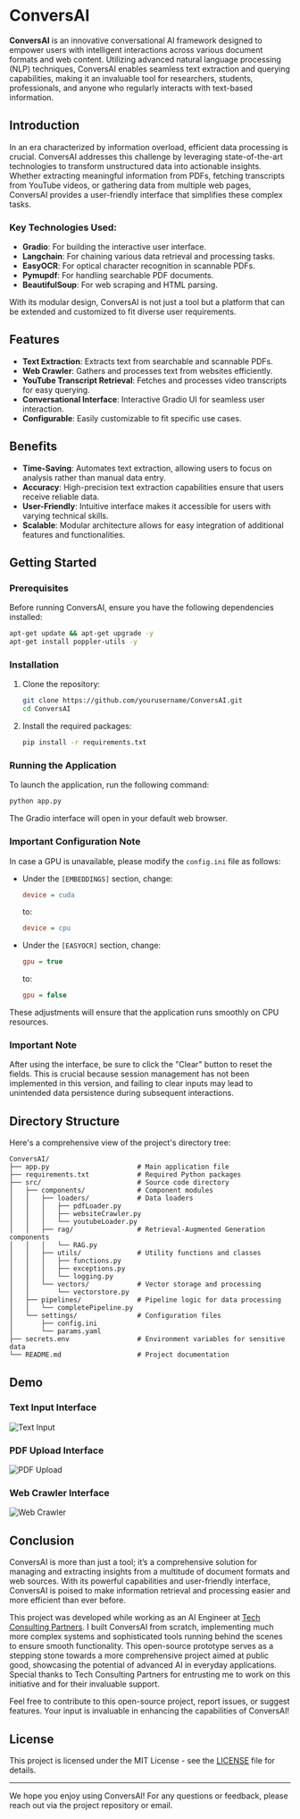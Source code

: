 # ConversAI

**ConversAI** is an innovative conversational AI framework designed to empower users with intelligent interactions across various document formats and web content. Utilizing advanced natural language processing (NLP) techniques, ConversAI enables seamless text extraction and querying capabilities, making it an invaluable tool for researchers, students, professionals, and anyone who regularly interacts with text-based information.

## Introduction

In an era characterized by information overload, efficient data processing is crucial. ConversAI addresses this challenge by leveraging state-of-the-art technologies to transform unstructured data into actionable insights. Whether extracting meaningful information from PDFs, fetching transcripts from YouTube videos, or gathering data from multiple web pages, ConversAI provides a user-friendly interface that simplifies these complex tasks.

### Key Technologies Used:
- **Gradio**: For building the interactive user interface.
- **Langchain**: For chaining various data retrieval and processing tasks.
- **EasyOCR**: For optical character recognition in scannable PDFs.
- **Pymupdf**: For handling searchable PDF documents.
- **BeautifulSoup**: For web scraping and HTML parsing.

With its modular design, ConversAI is not just a tool but a platform that can be extended and customized to fit diverse user requirements. 

## Features

- **Text Extraction**: Extracts text from searchable and scannable PDFs.
- **Web Crawler**: Gathers and processes text from websites efficiently.
- **YouTube Transcript Retrieval**: Fetches and processes video transcripts for easy querying.
- **Conversational Interface**: Interactive Gradio UI for seamless user interaction.
- **Configurable**: Easily customizable to fit specific use cases.

## Benefits

- **Time-Saving**: Automates text extraction, allowing users to focus on analysis rather than manual data entry.
- **Accuracy**: High-precision text extraction capabilities ensure that users receive reliable data.
- **User-Friendly**: Intuitive interface makes it accessible for users with varying technical skills.
- **Scalable**: Modular architecture allows for easy integration of additional features and functionalities.

## Getting Started

### Prerequisites

Before running ConversAI, ensure you have the following dependencies installed:

```bash
apt-get update && apt-get upgrade -y
apt-get install poppler-utils -y
```

### Installation

1. Clone the repository:

   ```bash
   git clone https://github.com/yourusername/ConversAI.git
   cd ConversAI
   ```

2. Install the required packages:

   ```bash
   pip install -r requirements.txt
   ```

### Running the Application

To launch the application, run the following command:

```bash
python app.py
```

The Gradio interface will open in your default web browser.

### Important Configuration Note

In case a GPU is unavailable, please modify the `config.ini` file as follows:

- Under the `[EMBEDDINGS]` section, change:
  ```ini
  device = cuda
  ```
  to:
  ```ini
  device = cpu
  ```

- Under the `[EASYOCR]` section, change:
  ```ini
  gpu = true
  ```
  to:
  ```ini
  gpu = false
  ```

These adjustments will ensure that the application runs smoothly on CPU resources.

### Important Note

After using the interface, be sure to click the "Clear" button to reset the fields. This is crucial because session management has not been implemented in this version, and failing to clear inputs may lead to unintended data persistence during subsequent interactions.

## Directory Structure

Here's a comprehensive view of the project's directory tree:

```
ConversAI/
├── app.py                      # Main application file
├── requirements.txt            # Required Python packages
├── src/                        # Source code directory
│   ├── components/             # Component modules
│   │   ├── loaders/            # Data loaders
│   │   │   ├── pdfLoader.py
│   │   │   ├── websiteCrawler.py
│   │   │   └── youtubeLoader.py
│   │   ├── rag/                # Retrieval-Augmented Generation components
│   │   │   └── RAG.py
│   │   ├── utils/              # Utility functions and classes
│   │   │   ├── functions.py
│   │   │   ├── exceptions.py
│   │   │   └── logging.py
│   │   └── vectors/            # Vector storage and processing
│   │       └── vectorstore.py
│   ├── pipelines/              # Pipeline logic for data processing
│   │   └── completePipeline.py
│   └── settings/               # Configuration files
│       ├── config.ini
│       └── params.yaml
├── secrets.env                 # Environment variables for sensitive data
└── README.md                   # Project documentation
```

## Demo

### Text Input Interface

![Text Input](demos/TextInterface.png)

### PDF Upload Interface

![PDF Upload](demos/PDFInterface.png)

### Web Crawler Interface

![Web Crawler](demos/WebsiteInterface.png)

## Conclusion

ConversAI is more than just a tool; it’s a comprehensive solution for managing and extracting insights from a multitude of document formats and web sources. With its powerful capabilities and user-friendly interface, ConversAI is poised to make information retrieval and processing easier and more efficient than ever before.

This project was developed while working as an AI Engineer at [Tech Consulting Partners](https://www.techconsultingpartners.com). I built ConversAI from scratch, implementing much more complex systems and sophisticated tools running behind the scenes to ensure smooth functionality. This open-source prototype serves as a stepping stone towards a more comprehensive project aimed at public good, showcasing the potential of advanced AI in everyday applications. Special thanks to Tech Consulting Partners for entrusting me to work on this initiative and for their invaluable support.

Feel free to contribute to this open-source project, report issues, or suggest features. Your input is invaluable in enhancing the capabilities of ConversAI! 

## License

This project is licensed under the MIT License - see the [LICENSE](LICENSE) file for details.

---

We hope you enjoy using ConversAI! For any questions or feedback, please reach out via the project repository or email.